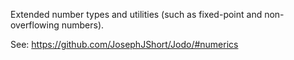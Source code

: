 ﻿Extended number types and utilities (such as fixed-point and non-overflowing numbers).

See: https://github.com/JosephJShort/Jodo/#numerics